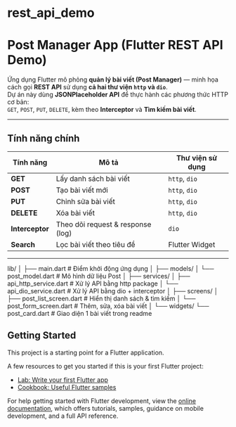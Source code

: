 # rest_api_demo
# Post Manager App (Flutter REST API Demo)

Ứng dụng Flutter mô phỏng **quản lý bài viết (Post Manager)** — minh họa cách gọi **REST API** sử dụng **cả hai thư viện `http` và `dio`**.  
Dự án này dùng **JSONPlaceholder API** để thực hành các phương thức HTTP cơ bản:  
`GET`, `POST`, `PUT`, `DELETE`, kèm theo **Interceptor** và **Tìm kiếm bài viết**.

---

## Tính năng chính

| Tính năng | Mô tả | Thư viện sử dụng |
|------------|--------|------------------|
| **GET** | Lấy danh sách bài viết | `http`, `dio` |
| **POST** | Tạo bài viết mới | `http`, `dio` |
| **PUT** | Chỉnh sửa bài viết | `http`, `dio` |
| **DELETE** | Xóa bài viết | `http`, `dio` |
| **Interceptor** | Theo dõi request & response (log) | `dio` |
| **Search** | Lọc bài viết theo tiêu đề | Flutter Widget |

---

lib/
│
├── main.dart              # Điểm khởi động ứng dụng
│
├── models/
│   └── post_model.dart    # Mô hình dữ liệu Post
│
├── services/
│   ├── api_http_service.dart  # Xử lý API bằng http package
│   └── api_dio_service.dart   # Xử lý API bằng dio + interceptor
│
├── screens/
│   ├── post_list_screen.dart  # Hiển thị danh sách & tìm kiếm
│   └── post_form_screen.dart  # Thêm, sửa, xóa bài viết
│
└── widgets/
    └── post_card.dart     # Giao diện 1 bài viết trong readme

## Getting Started

This project is a starting point for a Flutter application.

A few resources to get you started if this is your first Flutter project:

- [Lab: Write your first Flutter app](https://docs.flutter.dev/get-started/codelab)
- [Cookbook: Useful Flutter samples](https://docs.flutter.dev/cookbook)

For help getting started with Flutter development, view the
[online documentation](https://docs.flutter.dev/), which offers tutorials,
samples, guidance on mobile development, and a full API reference.
